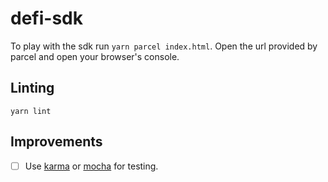 # defi-sdk

To play with the sdk run `yarn parcel index.html`. Open the url provided by parcel and open your browser's console.

## Linting

`yarn lint`

## Improvements

- [ ] Use [karma](https://karma-runner.github.io/latest/intro/configuration.html) or [mocha](https://mochajs.org/#running-mocha-in-the-browser) for testing.
